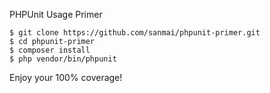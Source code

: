 PHPUnit Usage Primer

    $ git clone https://github.com/sanmai/phpunit-primer.git
    $ cd phpunit-primer
    $ composer install
    $ php vendor/bin/phpunit

Enjoy your 100% coverage!